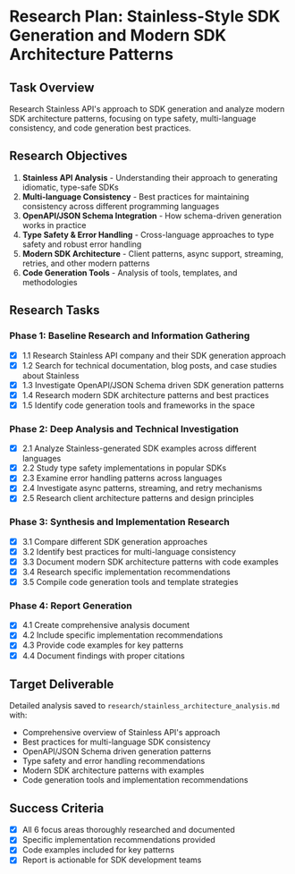 # Research Plan: Stainless-Style SDK Generation and Modern SDK Architecture Patterns

## Task Overview
Research Stainless API's approach to SDK generation and analyze modern SDK architecture patterns, focusing on type safety, multi-language consistency, and code generation best practices.

## Research Objectives
1. **Stainless API Analysis** - Understanding their approach to generating idiomatic, type-safe SDKs
2. **Multi-language Consistency** - Best practices for maintaining consistency across different programming languages
3. **OpenAPI/JSON Schema Integration** - How schema-driven generation works in practice
4. **Type Safety & Error Handling** - Cross-language approaches to type safety and robust error handling
5. **Modern SDK Architecture** - Client patterns, async support, streaming, retries, and other modern patterns
6. **Code Generation Tools** - Analysis of tools, templates, and methodologies

## Research Tasks

### Phase 1: Baseline Research and Information Gathering
- [x] 1.1 Research Stainless API company and their SDK generation approach
- [x] 1.2 Search for technical documentation, blog posts, and case studies about Stainless
- [x] 1.3 Investigate OpenAPI/JSON Schema driven SDK generation patterns
- [x] 1.4 Research modern SDK architecture patterns and best practices
- [x] 1.5 Identify code generation tools and frameworks in the space

### Phase 2: Deep Analysis and Technical Investigation
- [x] 2.1 Analyze Stainless-generated SDK examples across different languages
- [x] 2.2 Study type safety implementations in popular SDKs
- [x] 2.3 Examine error handling patterns across languages
- [x] 2.4 Investigate async patterns, streaming, and retry mechanisms
- [x] 2.5 Research client architecture patterns and design principles

### Phase 3: Synthesis and Implementation Research
- [x] 3.1 Compare different SDK generation approaches
- [x] 3.2 Identify best practices for multi-language consistency
- [x] 3.3 Document modern SDK architecture patterns with code examples
- [x] 3.4 Research specific implementation recommendations
- [x] 3.5 Compile code generation tools and template strategies

### Phase 4: Report Generation
- [x] 4.1 Create comprehensive analysis document
- [x] 4.2 Include specific implementation recommendations
- [x] 4.3 Provide code examples for key patterns
- [x] 4.4 Document findings with proper citations

## Target Deliverable
Detailed analysis saved to `research/stainless_architecture_analysis.md` with:
- Comprehensive overview of Stainless API's approach
- Best practices for multi-language SDK consistency
- OpenAPI/JSON Schema driven generation patterns
- Type safety and error handling recommendations
- Modern SDK architecture patterns with examples
- Code generation tools and implementation recommendations

## Success Criteria
- [x] All 6 focus areas thoroughly researched and documented
- [x] Specific implementation recommendations provided
- [x] Code examples included for key patterns
- [x] Report is actionable for SDK development teams